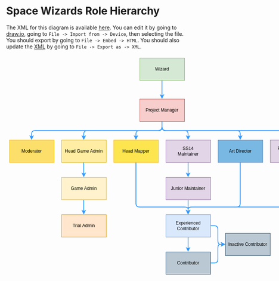 # Space Wizards Role Hierarchy

<!-- from draw.io -->

The XML for this diagram is available [here](../assets/misc/role_hierarchy.xml). You can edit it by going to [draw.io](https://app.diagrams.net/), going to `File -> Import from -> Device`, then selecting the file. You should export by going to `File -> Embed -> HTML`. You should also update the [XML](../assets/misc/role_hierarchy.xml) by going to `File -> Export as -> XML`.

<svg style="left: 0px; top: 0px; width: 100%; height: 100%; display: block; min-width: 845px; min-height: 605px; background-image: none; background-color: transparent;"><defs><filter id="dropShadow"><feGaussianBlur in="SourceAlpha" stdDeviation="1.7" result="blur"></feGaussianBlur><feOffset in="blur" dx="3" dy="3" result="offsetBlur"></feOffset><feFlood flood-color="#3D4574" flood-opacity="0.4" result="offsetColor"></feFlood><feComposite in="offsetColor" in2="offsetBlur" operator="in" result="offsetBlur"></feComposite><feBlend in="SourceGraphic" in2="offsetBlur"></feBlend></filter></defs><g transformOrigin="0 0" transform="scale(1,1)translate(8,-12)"><g></g><g><g style="visibility: visible;"><path d="M 410 80 L 410 121.76" fill="none" stroke="white" stroke-width="10" stroke-miterlimit="10" pointer-events="stroke" visibility="hidden"></path><path d="M 410 80 L 410 121.76" fill="none" stroke="#3399ff" stroke-width="2" stroke-miterlimit="10" pointer-events="stroke"></path><path d="M 410 127.76 L 406 119.76 L 410 121.76 L 414 119.76 Z" fill="#3399ff" stroke="#3399ff" stroke-width="2" stroke-miterlimit="10" pointer-events="all"></path></g><g style="visibility: visible;" transform="translate(0.5,0.5)"><rect x="350" y="20" width="120" height="60" fill="#d5e8d4" stroke="#82b366" pointer-events="all"></rect></g><g style=""><g><foreignObject style="overflow: visible; text-align: left;" pointer-events="none" width="100%" height="100%"><div style="display: flex; align-items: unsafe center; justify-content: unsafe center; width: 118px; height: 1px; padding-top: 50px; margin-left: 351px;"><div style="box-sizing: border-box; font-size: 0px; text-align: center;" data-drawio-colors="color: rgb(0, 0, 0); "><div style="display: inline-block; font-size: 12px; font-family: Helvetica; color: rgb(0, 0, 0); line-height: 1.2; pointer-events: all; white-space: normal; overflow-wrap: normal;">Wizard</div></div></div></foreignObject></g></g><g style="visibility: visible;"><path d="M 410 190 L 410 205 Q 410 215 400 215 L 70 215 Q 60 215 60 223.38 L 60 231.76" fill="none" stroke="white" stroke-width="10" stroke-miterlimit="10" pointer-events="stroke" visibility="hidden"></path><path d="M 410 190 L 410 205 Q 410 215 400 215 L 70 215 Q 60 215 60 223.38 L 60 231.76" fill="none" stroke="#3399ff" stroke-width="2" stroke-miterlimit="10" pointer-events="stroke"></path><path d="M 60 237.76 L 56 229.76 L 60 231.76 L 64 229.76 Z" fill="#3399ff" stroke="#3399ff" stroke-width="2" stroke-miterlimit="10" pointer-events="all"></path></g><g style="visibility: visible;"><path d="M 410 190 L 410 205 Q 410 215 400 215 L 210 215 Q 200 215 200 223.38 L 200 231.76" fill="none" stroke="white" stroke-width="10" stroke-miterlimit="10" pointer-events="stroke" visibility="hidden"></path><path d="M 410 190 L 410 205 Q 410 215 400 215 L 210 215 Q 200 215 200 223.38 L 200 231.76" fill="none" stroke="#3399ff" stroke-width="2" stroke-miterlimit="10" pointer-events="stroke"></path><path d="M 200 237.76 L 196 229.76 L 200 231.76 L 204 229.76 Z" fill="#3399ff" stroke="#3399ff" stroke-width="2" stroke-miterlimit="10" pointer-events="all"></path></g><g style="visibility: visible;"><path d="M 410 190 L 410 205 Q 410 215 400 215 L 350 215 Q 340 215 340 223.38 L 340 231.76" fill="none" stroke="white" stroke-width="10" stroke-miterlimit="10" pointer-events="stroke" visibility="hidden"></path><path d="M 410 190 L 410 205 Q 410 215 400 215 L 350 215 Q 340 215 340 223.38 L 340 231.76" fill="none" stroke="#3399ff" stroke-width="2" stroke-miterlimit="10" pointer-events="stroke"></path><path d="M 340 237.76 L 336 229.76 L 340 231.76 L 344 229.76 Z" fill="#3399ff" stroke="#3399ff" stroke-width="2" stroke-miterlimit="10" pointer-events="all"></path></g><g style="visibility: visible;"><path d="M 410 190 L 410 205 Q 410 215 420 215 L 470 215 Q 480 215 480 223.38 L 480 231.76" fill="none" stroke="white" stroke-width="10" stroke-miterlimit="10" pointer-events="stroke" visibility="hidden"></path><path d="M 410 190 L 410 205 Q 410 215 420 215 L 470 215 Q 480 215 480 223.38 L 480 231.76" fill="none" stroke="#3399ff" stroke-width="2" stroke-miterlimit="10" pointer-events="stroke"></path><path d="M 480 237.76 L 476 229.76 L 480 231.76 L 484 229.76 Z" fill="#3399ff" stroke="#3399ff" stroke-width="2" stroke-miterlimit="10" pointer-events="all"></path></g><g style="visibility: visible;"><path d="M 410 190 L 410 205 Q 410 215 420 215 L 610 215 Q 620 215 620 223.38 L 620 231.76" fill="none" stroke="white" stroke-width="10" stroke-miterlimit="10" pointer-events="stroke" visibility="hidden"></path><path d="M 410 190 L 410 205 Q 410 215 420 215 L 610 215 Q 620 215 620 223.38 L 620 231.76" fill="none" stroke="#3399ff" stroke-width="2" stroke-miterlimit="10" pointer-events="stroke"></path><path d="M 620 237.76 L 616 229.76 L 620 231.76 L 624 229.76 Z" fill="#3399ff" stroke="#3399ff" stroke-width="2" stroke-miterlimit="10" pointer-events="all"></path></g><g style="visibility: visible;"><path d="M 410 190 L 410 205 Q 410 215 420 215 L 750 215 Q 760 215 760 223.38 L 760 231.76" fill="none" stroke="white" stroke-width="10" stroke-miterlimit="10" pointer-events="stroke" visibility="hidden"></path><path d="M 410 190 L 410 205 Q 410 215 420 215 L 750 215 Q 760 215 760 223.38 L 760 231.76" fill="none" stroke="#3399ff" stroke-width="2" stroke-miterlimit="10" pointer-events="stroke"></path><path d="M 760 237.76 L 756 229.76 L 760 231.76 L 764 229.76 Z" fill="#3399ff" stroke="#3399ff" stroke-width="2" stroke-miterlimit="10" pointer-events="all"></path></g><g style="visibility: visible;" transform="translate(0.5,0.5)"><rect x="350" y="130" width="120" height="60" fill="#f8cecc" stroke="#b85450" pointer-events="all"></rect></g><g style=""><g><foreignObject style="overflow: visible; text-align: left;" pointer-events="none" width="100%" height="100%"><div style="display: flex; align-items: unsafe center; justify-content: unsafe center; width: 118px; height: 1px; padding-top: 160px; margin-left: 351px;"><div style="box-sizing: border-box; font-size: 0px; text-align: center;" data-drawio-colors="color: rgb(0, 0, 0); "><div style="display: inline-block; font-size: 12px; font-family: Helvetica; color: rgb(0, 0, 0); line-height: 1.2; pointer-events: all; white-space: normal; overflow-wrap: normal;">Project Manager</div></div></div></foreignObject></g></g><g style="visibility: visible;"><path d="M 480 300 L 480 331.76" fill="none" stroke="white" stroke-width="10" stroke-miterlimit="10" pointer-events="stroke" visibility="hidden"></path><path d="M 480 300 L 480 331.76" fill="none" stroke="#3399ff" stroke-width="2" stroke-miterlimit="10" pointer-events="stroke"></path><path d="M 480 337.76 L 476 329.76 L 480 331.76 L 484 329.76 Z" fill="#3399ff" stroke="#3399ff" stroke-width="2" stroke-miterlimit="10" pointer-events="all"></path></g><g style="visibility: visible;" transform="translate(0.5,0.5)"><rect x="420" y="240" width="120" height="60" fill="#e1d5e7" stroke="#9673a6" pointer-events="all"></rect></g><g style=""><g><foreignObject style="overflow: visible; text-align: left;" pointer-events="none" width="100%" height="100%"><div style="display: flex; align-items: unsafe center; justify-content: unsafe center; width: 118px; height: 1px; padding-top: 270px; margin-left: 421px;"><div style="box-sizing: border-box; font-size: 0px; text-align: center;" data-drawio-colors="color: rgb(0, 0, 0); "><div style="display: inline-block; font-size: 12px; font-family: Helvetica; color: rgb(0, 0, 0); line-height: 1.2; pointer-events: all; white-space: normal; overflow-wrap: normal;">SS14<br>Maintainer</div></div></div></foreignObject></g></g><g style="visibility: visible;"><path d="M 480 500 L 480 531.76" fill="none" stroke="white" stroke-width="10" stroke-miterlimit="10" pointer-events="stroke" visibility="hidden"></path><path d="M 480 500 L 480 531.76" fill="none" stroke="#3399ff" stroke-width="2" stroke-miterlimit="10" pointer-events="stroke"></path><path d="M 480 537.76 L 476 529.76 L 480 531.76 L 484 529.76 Z" fill="#3399ff" stroke="#3399ff" stroke-width="2" stroke-miterlimit="10" pointer-events="all"></path></g><g style="visibility: visible;"><path d="M 540 470 L 550 470 Q 560 470 560 480 L 560 510 Q 560 520 565.88 520 L 571.76 520" fill="none" stroke="white" stroke-width="10" stroke-miterlimit="10" pointer-events="stroke" visibility="hidden"></path><path d="M 540 470 L 550 470 Q 560 470 560 480 L 560 510 Q 560 520 565.88 520 L 571.76 520" fill="none" stroke="#3399ff" stroke-width="2" stroke-miterlimit="10" pointer-events="stroke"></path><path d="M 577.76 520 L 569.76 524 L 571.76 520 L 569.76 516 Z" fill="#3399ff" stroke="#3399ff" stroke-width="2" stroke-miterlimit="10" pointer-events="all"></path></g><g style="visibility: visible;" transform="translate(0.5,0.5)"><rect x="420" y="440" width="120" height="60" fill="#dae8fc" stroke="#6c8ebf" pointer-events="all"></rect></g><g style=""><g><foreignObject style="overflow: visible; text-align: left;" pointer-events="none" width="100%" height="100%"><div style="display: flex; align-items: unsafe center; justify-content: unsafe center; width: 118px; height: 1px; padding-top: 470px; margin-left: 421px;"><div style="box-sizing: border-box; font-size: 0px; text-align: center;" data-drawio-colors="color: rgb(0, 0, 0); "><div style="display: inline-block; font-size: 12px; font-family: Helvetica; color: rgb(0, 0, 0); line-height: 1.2; pointer-events: all; white-space: normal; overflow-wrap: normal;">Experienced Contributor</div></div></div></foreignObject></g></g><g style="visibility: visible;"><path d="M 540 570 L 550 570 Q 560 570 560 560 L 560 530 Q 560 520 565.88 520 L 571.76 520" fill="none" stroke="white" stroke-width="10" stroke-miterlimit="10" pointer-events="stroke" visibility="hidden"></path><path d="M 540 570 L 550 570 Q 560 570 560 560 L 560 530 Q 560 520 565.88 520 L 571.76 520" fill="none" stroke="#3399ff" stroke-width="2" stroke-miterlimit="10" pointer-events="stroke"></path><path d="M 577.76 520 L 569.76 524 L 571.76 520 L 569.76 516 Z" fill="#3399ff" stroke="#3399ff" stroke-width="2" stroke-miterlimit="10" pointer-events="all"></path></g><g style="visibility: visible;" transform="translate(0.5,0.5)"><rect x="420" y="540" width="120" height="60" fill="#bac8d3" stroke="#23445d" pointer-events="all"></rect></g><g style=""><g><foreignObject style="overflow: visible; text-align: left;" pointer-events="none" width="100%" height="100%"><div style="display: flex; align-items: unsafe center; justify-content: unsafe center; width: 118px; height: 1px; padding-top: 570px; margin-left: 421px;"><div style="box-sizing: border-box; font-size: 0px; text-align: center;" data-drawio-colors="color: rgb(0, 0, 0); "><div style="display: inline-block; font-size: 12px; font-family: Helvetica; color: rgb(0, 0, 0); line-height: 1.2; pointer-events: all; white-space: normal; overflow-wrap: normal;">Contributor</div></div></div></foreignObject></g></g><g style="visibility: visible;" transform="translate(0.5,0.5)"><rect x="580" y="490" width="120" height="60" fill="#bac8d3" stroke="#23445d" pointer-events="all"></rect></g><g style=""><g><foreignObject style="overflow: visible; text-align: left;" pointer-events="none" width="100%" height="100%"><div style="display: flex; align-items: unsafe center; justify-content: unsafe center; width: 118px; height: 1px; padding-top: 520px; margin-left: 581px;"><div style="box-sizing: border-box; font-size: 0px; text-align: center;" data-drawio-colors="color: rgb(0, 0, 0); "><div style="display: inline-block; font-size: 12px; font-family: Helvetica; color: rgb(0, 0, 0); line-height: 1.2; pointer-events: all; white-space: normal; overflow-wrap: normal;">Inactive Contributor</div></div></div></foreignObject></g></g><g style="visibility: visible;"><path d="M 200 400 L 200 431.76" fill="none" stroke="white" stroke-width="10" stroke-miterlimit="10" pointer-events="stroke" visibility="hidden"></path><path d="M 200 400 L 200 431.76" fill="none" stroke="#3399ff" stroke-width="2" stroke-miterlimit="10" pointer-events="stroke"></path><path d="M 200 437.76 L 196 429.76 L 200 431.76 L 204 429.76 Z" fill="#3399ff" stroke="#3399ff" stroke-width="2" stroke-miterlimit="10" pointer-events="all"></path></g><g style="visibility: visible;" transform="translate(0.5,0.5)"><rect x="140" y="340" width="120" height="60" fill="#fff2cc" stroke="#d6b656" pointer-events="all"></rect></g><g style=""><g><foreignObject style="overflow: visible; text-align: left;" pointer-events="none" width="100%" height="100%"><div style="display: flex; align-items: unsafe center; justify-content: unsafe center; width: 118px; height: 1px; padding-top: 370px; margin-left: 141px;"><div style="box-sizing: border-box; font-size: 0px; text-align: center;" data-drawio-colors="color: rgb(0, 0, 0); "><div style="display: inline-block; font-size: 12px; font-family: Helvetica; color: rgb(0, 0, 0); line-height: 1.2; pointer-events: all; white-space: normal; overflow-wrap: normal;">Game Admin</div></div></div></foreignObject></g></g><g style="visibility: visible;" transform="translate(0.5,0.5)"><rect x="140" y="440" width="120" height="60" fill="#ffe6cc" stroke="#d79b00" pointer-events="all"></rect></g><g style=""><g><foreignObject style="overflow: visible; text-align: left;" pointer-events="none" width="100%" height="100%"><div style="display: flex; align-items: unsafe center; justify-content: unsafe center; width: 118px; height: 1px; padding-top: 470px; margin-left: 141px;"><div style="box-sizing: border-box; font-size: 0px; text-align: center;" data-drawio-colors="color: rgb(0, 0, 0); "><div style="display: inline-block; font-size: 12px; font-family: Helvetica; color: rgb(0, 0, 0); line-height: 1.2; pointer-events: all; white-space: normal; overflow-wrap: normal;">Trial Admin</div></div></div></foreignObject></g></g><g style="visibility: visible;"><path d="M 200 300 L 200 331.76" fill="none" stroke="white" stroke-width="10" stroke-miterlimit="10" pointer-events="stroke" visibility="hidden"></path><path d="M 200 300 L 200 331.76" fill="none" stroke="#3399ff" stroke-width="2" stroke-miterlimit="10" pointer-events="stroke"></path><path d="M 200 337.76 L 196 329.76 L 200 331.76 L 204 329.76 Z" fill="#3399ff" stroke="#3399ff" stroke-width="2" stroke-miterlimit="10" pointer-events="all"></path></g><g style="visibility: visible;" transform="translate(0.5,0.5)"><rect x="140" y="240" width="120" height="60" fill="#ffeda4" stroke="#e0b400" pointer-events="all"></rect></g><g style=""><g><foreignObject style="overflow: visible; text-align: left;" pointer-events="none" width="100%" height="100%"><div style="display: flex; align-items: unsafe center; justify-content: unsafe center; width: 118px; height: 1px; padding-top: 270px; margin-left: 141px;"><div style="box-sizing: border-box; font-size: 0px; text-align: center;" data-drawio-colors="color: rgb(0, 0, 0); "><div style="display: inline-block; font-size: 12px; font-family: Helvetica; color: rgb(0, 0, 0); line-height: 1.2; pointer-events: all; white-space: normal; overflow-wrap: normal;">Head Game Admin</div></div></div></foreignObject></g></g><g style="visibility: visible;" transform="translate(0.5,0.5)"><rect x="0" y="240" width="120" height="60" fill="#fcdf6a" stroke="#ffbb00" pointer-events="all"></rect></g><g style=""><g><foreignObject style="overflow: visible; text-align: left;" pointer-events="none" width="100%" height="100%"><div style="display: flex; align-items: unsafe center; justify-content: unsafe center; width: 118px; height: 1px; padding-top: 270px; margin-left: 1px;"><div style="box-sizing: border-box; font-size: 0px; text-align: center;" data-drawio-colors="color: rgb(0, 0, 0); "><div style="display: inline-block; font-size: 12px; font-family: Helvetica; color: rgb(0, 0, 0); line-height: 1.2; pointer-events: all; white-space: normal; overflow-wrap: normal;">Moderator</div></div></div></foreignObject></g></g><g style="visibility: visible;"><path d="M 760 300 L 760 410 Q 760 420 750 420 L 490 420 Q 480 420 480 425.88 L 480 431.76" fill="none" stroke="white" stroke-width="10" stroke-miterlimit="10" pointer-events="stroke" visibility="hidden"></path><path d="M 760 300 L 760 410 Q 760 420 750 420 L 490 420 Q 480 420 480 425.88 L 480 431.76" fill="none" stroke="#3399ff" stroke-width="2" stroke-miterlimit="10" pointer-events="stroke"></path><path d="M 480 437.76 L 476 429.76 L 480 431.76 L 484 429.76 Z" fill="#3399ff" stroke="#3399ff" stroke-width="2" stroke-miterlimit="10" pointer-events="all"></path></g><g style="visibility: visible;" transform="translate(0.5,0.5)"><rect x="700" y="240" width="120" height="60" fill="#e1d5e7" stroke="#9673a6" pointer-events="all"></rect></g><g style=""><g><foreignObject style="overflow: visible; text-align: left;" pointer-events="none" width="100%" height="100%"><div style="display: flex; align-items: unsafe center; justify-content: unsafe center; width: 118px; height: 1px; padding-top: 270px; margin-left: 701px;"><div style="box-sizing: border-box; font-size: 0px; text-align: center;" data-drawio-colors="color: rgb(0, 0, 0); "><div style="display: inline-block; font-size: 12px; font-family: Helvetica; color: rgb(0, 0, 0); line-height: 1.2; pointer-events: all; white-space: normal; overflow-wrap: normal;">RobustToolbox<br>Maintainer<br></div></div></div></foreignObject></g></g><g style="visibility: visible;"><path d="M 340 300 L 340 410 Q 340 420 350 420 L 470 420 Q 480 420 480 425.88 L 480 431.76" fill="none" stroke="white" stroke-width="10" stroke-miterlimit="10" pointer-events="stroke" visibility="hidden"></path><path d="M 340 300 L 340 410 Q 340 420 350 420 L 470 420 Q 480 420 480 425.88 L 480 431.76" fill="none" stroke="#3399ff" stroke-width="2" stroke-miterlimit="10" pointer-events="stroke"></path><path d="M 480 437.76 L 476 429.76 L 480 431.76 L 484 429.76 Z" fill="#3399ff" stroke="#3399ff" stroke-width="2" stroke-miterlimit="10" pointer-events="all"></path></g><g style="visibility: visible;" transform="translate(0.5,0.5)"><rect x="280" y="240" width="120" height="60" fill="#fce54e" stroke="#ffbb00" pointer-events="all"></rect></g><g style=""><g><foreignObject style="overflow: visible; text-align: left;" pointer-events="none" width="100%" height="100%"><div style="display: flex; align-items: unsafe center; justify-content: unsafe center; width: 118px; height: 1px; padding-top: 270px; margin-left: 281px;"><div style="box-sizing: border-box; font-size: 0px; text-align: center;" data-drawio-colors="color: rgb(0, 0, 0); "><div style="display: inline-block; font-size: 12px; font-family: Helvetica; color: rgb(0, 0, 0); line-height: 1.2; pointer-events: all; white-space: normal; overflow-wrap: normal;">Head Mapper</div></div></div></foreignObject></g></g><g style="visibility: visible;"><path d="M 480 400 L 480 410 Q 480 420 480 425.88 L 480 431.76" fill="none" stroke="white" stroke-width="10" stroke-miterlimit="10" pointer-events="stroke" visibility="hidden"></path><path d="M 480 400 L 480 410 Q 480 420 480 425.88 L 480 431.76" fill="none" stroke="#3399ff" stroke-width="2" stroke-miterlimit="10" pointer-events="stroke"></path><path d="M 480 437.76 L 476 429.76 L 480 431.76 L 484 429.76 Z" fill="#3399ff" stroke="#3399ff" stroke-width="2" stroke-miterlimit="10" pointer-events="all"></path></g><g style="visibility: visible;" transform="translate(0.5,0.5)"><rect x="420" y="340" width="120" height="60" fill="#e1d5e7" stroke="#9673a6" pointer-events="all"></rect></g><g style=""><g><foreignObject style="overflow: visible; text-align: left;" pointer-events="none" width="100%" height="100%"><div style="display: flex; align-items: unsafe center; justify-content: unsafe center; width: 118px; height: 1px; padding-top: 370px; margin-left: 421px;"><div style="box-sizing: border-box; font-size: 0px; text-align: center;" data-drawio-colors="color: rgb(0, 0, 0); "><div style="display: inline-block; font-size: 12px; font-family: Helvetica; color: rgb(0, 0, 0); line-height: 1.2; pointer-events: all; white-space: normal; overflow-wrap: normal;">Junior Maintainer</div></div></div></foreignObject></g></g><g style="visibility: visible;"><path d="M 620 300 L 620 410 Q 620 420 610 420 L 490 420 Q 480 420 480 425.88 L 480 431.76" fill="none" stroke="white" stroke-width="10" stroke-miterlimit="10" pointer-events="stroke" visibility="hidden"></path><path d="M 620 300 L 620 410 Q 620 420 610 420 L 490 420 Q 480 420 480 425.88 L 480 431.76" fill="none" stroke="#3399ff" stroke-width="2" stroke-miterlimit="10" pointer-events="stroke"></path><path d="M 480 437.76 L 476 429.76 L 480 431.76 L 484 429.76 Z" fill="#3399ff" stroke="#3399ff" stroke-width="2" stroke-miterlimit="10" pointer-events="all"></path></g><g style="visibility: visible;" transform="translate(0.5,0.5)"><rect x="560" y="240" width="120" height="60" fill="#78b8e3" stroke="#6c8ebf" pointer-events="all"></rect></g><g style=""><g><foreignObject style="overflow: visible; text-align: left;" pointer-events="none" width="100%" height="100%"><div style="display: flex; align-items: unsafe center; justify-content: unsafe center; width: 118px; height: 1px; padding-top: 270px; margin-left: 561px;"><div style="box-sizing: border-box; font-size: 0px; text-align: center;" data-drawio-colors="color: rgb(0, 0, 0); "><div style="display: inline-block; font-size: 12px; font-family: Helvetica; color: rgb(0, 0, 0); line-height: 1.2; pointer-events: all; white-space: normal; overflow-wrap: normal;">Art Director</div></div></div></foreignObject></g></g></g><g></g><g></g></g></svg>